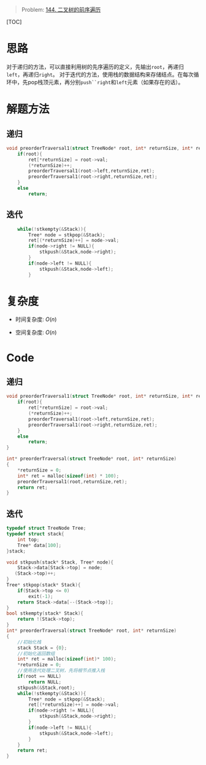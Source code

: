 > Problem: [144. 二叉树的前序遍历](https://leetcode.cn/problems/binary-tree-preorder-traversal/description/)

[TOC]

# 思路
对于递归的方法，可以直接利用树的先序遍历的定义，先输出`root`，再递归`left`，再递归`right`。
对于迭代的方法，使用栈的数据结构来存储结点。在每次循环中，先pop栈顶元素，再分别`push``right`和`left`元素（如果存在的话）。

# 解题方法
## 递归
```c
void preorderTraversal1(struct TreeNode* root, int* returnSize, int* ret){
    if(root){
        ret[*returnSize] = root->val;
        (*returnSize)++;
        preorderTraversal1(root->left,returnSize,ret);
        preorderTraversal1(root->right,returnSize,ret);
    }
    else 
        return;
```
## 迭代
```c
    while(!stkempty(&Stack)){
        Tree* node = stkpop(&Stack);
        ret[(*returnSize)++] = node->val;
        if(node->right != NULL){
            stkpush(&Stack,node->right);
        }
        if(node->left != NULL){
            stkpush(&Stack,node->left);
        }
```

# 复杂度
- 时间复杂度: 
$O(n)$

- 空间复杂度: 
$O(n)$

# Code
## 递归
```c
void preorderTraversal1(struct TreeNode* root, int* returnSize, int* ret){
    if(root){
        ret[*returnSize] = root->val;
        (*returnSize)++;
        preorderTraversal1(root->left,returnSize,ret);
        preorderTraversal1(root->right,returnSize,ret);
    }
    else 
        return;
}

int* preorderTraversal(struct TreeNode* root, int* returnSize)
{
    *returnSize = 0;
    int* ret = malloc(sizeof(int) * 100);
    preorderTraversal1(root,returnSize,ret);
    return ret;
}
```

## 迭代
```C []
typedef struct TreeNode Tree;
typedef struct stack{
    int top;
    Tree* data[100];
}stack;

void stkpush(stack* Stack, Tree* node){
    Stack->data[Stack->top] = node;
   (Stack->top)++;
}
Tree* stkpop(stack* Stack){
    if(Stack->top <= 0)
        exit(-1);
    return Stack->data[--(Stack->top)];
}
bool stkempty(stack* Stack){
    return !(Stack->top);
}
int* preorderTraversal(struct TreeNode* root, int* returnSize)
{
    //初始化栈
    stack Stack = {0};
    //初始化返回数组
    int* ret = malloc(sizeof(int)* 100);
    *returnSize = 0;
    //使用迭代处理二叉树，先将根节点推入栈
    if(root == NULL)
        return NULL;
    stkpush(&Stack,root);
    while(!stkempty(&Stack)){
        Tree* node = stkpop(&Stack);
        ret[(*returnSize)++] = node->val;
        if(node->right != NULL){
            stkpush(&Stack,node->right);
        }
        if(node->left != NULL){
            stkpush(&Stack,node->left);
        }
    }
    return ret;
}
```
